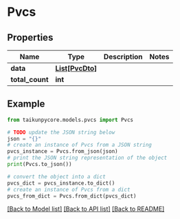 # Pvcs


## Properties

Name | Type | Description | Notes
------------ | ------------- | ------------- | -------------
**data** | [**List[PvcDto]**](PvcDto.md) |  | 
**total_count** | **int** |  | 

## Example

```python
from taikunpycore.models.pvcs import Pvcs

# TODO update the JSON string below
json = "{}"
# create an instance of Pvcs from a JSON string
pvcs_instance = Pvcs.from_json(json)
# print the JSON string representation of the object
print(Pvcs.to_json())

# convert the object into a dict
pvcs_dict = pvcs_instance.to_dict()
# create an instance of Pvcs from a dict
pvcs_from_dict = Pvcs.from_dict(pvcs_dict)
```
[[Back to Model list]](../README.md#documentation-for-models) [[Back to API list]](../README.md#documentation-for-api-endpoints) [[Back to README]](../README.md)


